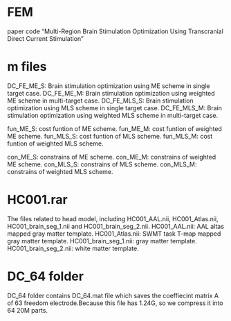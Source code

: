# FEM
paper code 
“Multi-Region Brain Stimulation Optimization Using Transcranial Direct Current Stimulation”

# m files
DC_FE_ME_S:  Brain stimulation optimization using ME scheme in single target case.
DC_FE_ME_M:  Brain stimulation optimization using weighted ME scheme in multi-target case.
DC_FE_MLS_S:  Brain stimulation optimization using MLS scheme in single target case.
DC_FE_MLS_M:  Brain stimulation optimization using weighted MLS scheme in multi-target case.

fun_ME_S: cost funtion of ME scheme.
fun_ME_M: cost funtion of weighted ME scheme.
fun_MLS_S: cost funtion of MLS scheme.
fun_MLS_M: cost funtion of weighted MLS scheme.

con_ME_S:  constrains of ME scheme.
con_ME_M:  constrains of weighted ME scheme.
con_MLS_S:  constrains of MLS scheme.
con_MLS_M:  constrains of weighted MLS scheme.

# HC001.rar
The files related to head model, including HC001_AAL.nii, HC001_Atlas.nii, HC001_brain_seg_1.nii and HC001_brain_seg_2.nii.
HC001_AAL.nii: AAL altas mapped gray matter template.
HC001_Atlas.nii: SWMT task T-map mapped gray matter template.
HC001_brain_seg_1.nii: gray matter template.
HC001_brain_seg_2.nii: white matter template.

# DC_64 folder
DC_64 folder contains DC_64.mat file which saves the coeffiecint matrix A of 63 freedom electrode.Because this file has 1.24G, so we compress it into 64 20M parts.

